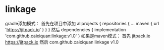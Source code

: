 # linkage
gradle添加模式：
首先在项目中添加
	allprojects {
		repositories {
			...
			maven { url 'https://jitpack.io' }
		}
	}
然后
	dependencies {
	        implementation 'com.github.caixiquan:linkage:v1.0'
	}
如果是maven模式：
首先
	<repositories>
		<repository>
		    <id>jitpack.io</id>
		    <url>https://jitpack.io</url>
		</repository>
	</repositories>
 然后
 	<dependency>
	    <groupId>com.github.caixiquan</groupId>
	    <artifactId>linkage</artifactId>
	    <version>v1.0</version>
	</dependency>
